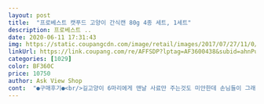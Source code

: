 ```yaml
---
layout: post 
title:  "프로베스트 캣푸드 고양이 간식캔 80g 4종 세트, 1세트" 
description: 프로베스트 ..
date: 2020-06-11 17:31:43 
img: https://static.coupangcdn.com/image/retail/images/2017/07/27/11/0/7ad47357-5d1e-444a-9e82-91b1ccac5646.jpg 
linkUrl: https://link.coupang.com/re/AFFSDP?lptag=AF3600438&subid=ahnPublicAsk&pageKey=28850016&itemId=110607932&vendorItemId=3216400463&traceid=V0-113-79bcb63157c51eeb 
categories: [1029] 
color: BF360C 
price: 10750 
author: Ask View Shop 
cont:  "●구매후기●<br/>길고양이 6마리에게 맨날 사료만 주는것도 미안한데 손님들이 그래도 가끔 여러가지 간식을 주는게 너무 고맙고 감사하기도 하더라고요.<br/> 새로운 간식들을 먹는모습이 안타깝기도하고.<br/>  하지만 나중에보면 비싼것만 주고가셔서 그것도 사주기엔 부담되고 그래도 찾아보니 어차피 프로베스트 사료도 잘먹는 식성들이어서  간식으로 캔도 프로베스트 캔으로 구입해서 주었는데 너무 잘먹어요.<br/> 다행스러운건 먹을때 싸운지않고 잘먹으니 기분좋았어요.<br/> 길고양이 새끼까지해서 6마리인데 그래도 동생4마리를 먼저 태어난 형이 보호해주는것이 기특하더라고요.<br/>집도안나가고 동생봐주는 그놈봐서 좋은 간식입니다!<br/>예전에 구입했고 재주문 합니다.<br/><br/>일주일만에 또 주문했어요.<br/>역시 우리 길냥이들 입맛을 저격했내요.<br/> 아무래도 간식이다보니 한번에 많이 주지는 못하지만 그래도 간식으로 먹는 캔으론 짱인거 같아요.<br/> 영양도 입맛도 한번에 잡아주는 프로베스트 캣푸드 고양이 간식캔이 우리 길냥이들에겐 최고의 음식입니다.<br/> 이것 저것 따지지말고 그져 잘먹고 탈없이 얘들이 좋아하는것이 최고지요.<br/> 사람이 먹는게 아니고 야옹이들이 먹는거라 사람이 생각하는 기준을 버려야겠지요.<br/><br/>집냥이들 길냥이들 잘 먹네요.<br/><br/>" 
---
```


